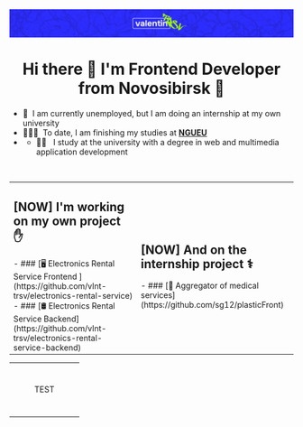 <img src="./images/logo.png" alt="vlnt-trsv" align="center"/>

<h1 align="center">Hi there 👋 I'm Frontend Developer from Novosibirsk 🌇</h1>

- 💼 &nbsp;I am currently unemployed, but I am doing an internship at my own university
- 👨🏻‍🎓 &nbsp;To date, I am finishing my studies at **[NGUEU](https://nsuem.ru/index.php)**
- - 👨‍💻 &nbsp; I study at the university with a degree in web and multimedia application development

<br>

<table width="100%">
  <tr>
    <td>
      <h2 align="left">[NOW] I'm working on my own project ✋</h2>
      - ### [🖥️ Electronics Rental Service Frontend ](https://github.com/vlnt-trsv/electronics-rental-service)
      - ### [🛢️ Electronics Rental Service Backend](https://github.com/vlnt-trsv/electronics-rental-service-backend)
    </td>
    <td>
      <h2 align="left">[NOW] And on the internship project ⚕️</h2>
      - ### [🏥 Aggregator of medical services](https://github.com/sg12/plasticFront)
    </td>
  <tr>
</table>

<table width='100%'>
  <tr>
    <td align="center" width="110" height="90">
        TEST
    </td>
  </tr> 
</table>

<br>
